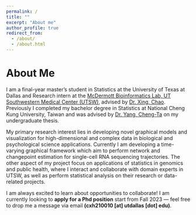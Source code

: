 ```yaml
---
permalink: /
title: ""
excerpt: "About me"
author_profile: true
redirect_from: 
  - /about/
  - /about.html
---
```


# About Me

I am a final-year master’s student in Statistics at the University of Texas at Dallas and Research intern at the [McDermott Bioinformatics Lab, UT Southwestern Medical Center (UTSW)](https://www.utsouthwestern.edu/labs/bioinformatics-lab/), advised by [Dr. Xing, Chao](https://profiles.utsouthwestern.edu/profile/92824/chao-xing.html). Previously I completed my bachelor degree in Statistics at National Cheng Kung University, Taiwan and was advised by [Dr. Yang, Cheng-Ta](https://psychology.ncku.edu.tw/en/Teacher_Detail.aspx?ID=c3a92ef1-d598-41eb-8211-b2d6b4033957) on my undergraduate thesis.

My primary research interest lies in developing novel graphical models and visualization for high-dimensional and complex data in biological and psychological science applications. Currently I am developing a time-varying graphical framework which aim to perform network and changepoint estimation for single-cell RNA sequencing trajectories. The other aspect of my project focus on applications of statistics in genomics and public health, where I interact and collaborate with domain experts in UTSW, as well as perform statistical analysis on their research or data-related projects. 

I am always excited to learn about opportunities to collaborate! I am currently looking to **apply for a Phd position** start from Fall 2023 — feel free to drop me a message via email **(cxh210010 [at] utdallas [dot] edu)**.
